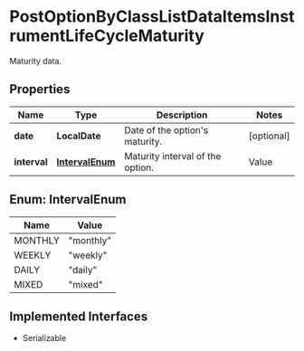 

# PostOptionByClassListDataItemsInstrumentLifeCycleMaturity

Maturity data.

## Properties

Name | Type | Description | Notes
------------ | ------------- | ------------- | -------------
**date** | **LocalDate** | Date of the option&#39;s maturity. |  [optional]
**interval** | [**IntervalEnum**](#IntervalEnum) | Maturity interval of the option. | Value | Description | | --- | --- | | monthly | Monthly | | weekly | Weekly | | daily | Daily | | mixed | Mixed |   |  [optional]



## Enum: IntervalEnum

Name | Value
---- | -----
MONTHLY | &quot;monthly&quot;
WEEKLY | &quot;weekly&quot;
DAILY | &quot;daily&quot;
MIXED | &quot;mixed&quot;


## Implemented Interfaces

* Serializable


